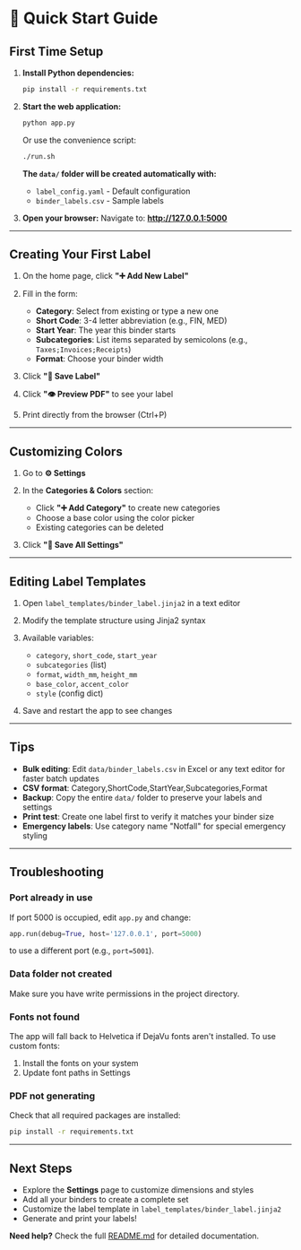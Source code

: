 # 🚀 Quick Start Guide

## First Time Setup

1. **Install Python dependencies:**
   ```bash
   pip install -r requirements.txt
   ```

2. **Start the web application:**
   ```bash
   python app.py
   ```
   
   Or use the convenience script:
   ```bash
   ./run.sh
   ```

   **The `data/` folder will be created automatically with:**
   - `label_config.yaml` - Default configuration
   - `binder_labels.csv` - Sample labels

3. **Open your browser:**
   Navigate to: **http://127.0.0.1:5000**

---

## Creating Your First Label

1. On the home page, click **"➕ Add New Label"**

2. Fill in the form:
   - **Category**: Select from existing or type a new one
   - **Short Code**: 3-4 letter abbreviation (e.g., FIN, MED)
   - **Start Year**: The year this binder starts
   - **Subcategories**: List items separated by semicolons (e.g., `Taxes;Invoices;Receipts`)
   - **Format**: Choose your binder width

3. Click **"💾 Save Label"**

4. Click **"👁️ Preview PDF"** to see your label

5. Print directly from the browser (Ctrl+P)

---

## Customizing Colors

1. Go to **⚙️ Settings**

2. In the **Categories & Colors** section:
   - Click **"➕ Add Category"** to create new categories
   - Choose a base color using the color picker
   - Existing categories can be deleted

3. Click **"💾 Save All Settings"**

---

## Editing Label Templates

1. Open `label_templates/binder_label.jinja2` in a text editor

2. Modify the template structure using Jinja2 syntax

3. Available variables:
   - `category`, `short_code`, `start_year`
   - `subcategories` (list)
   - `format`, `width_mm`, `height_mm`
   - `base_color`, `accent_color`
   - `style` (config dict)

4. Save and restart the app to see changes

---

## Tips

- **Bulk editing**: Edit `data/binder_labels.csv` in Excel or any text editor for faster batch updates
- **CSV format**: Category,ShortCode,StartYear,Subcategories,Format
- **Backup**: Copy the entire `data/` folder to preserve your labels and settings
- **Print test**: Create one label first to verify it matches your binder size
- **Emergency labels**: Use category name "Notfall" for special emergency styling

---

## Troubleshooting

### Port already in use
If port 5000 is occupied, edit `app.py` and change:
```python
app.run(debug=True, host='127.0.0.1', port=5000)
```
to use a different port (e.g., `port=5001`).

### Data folder not created
Make sure you have write permissions in the project directory.

### Fonts not found
The app will fall back to Helvetica if DejaVu fonts aren't installed. To use custom fonts:
1. Install the fonts on your system
2. Update font paths in Settings

### PDF not generating
Check that all required packages are installed:
```bash
pip install -r requirements.txt
```

---

## Next Steps

- Explore the **Settings** page to customize dimensions and styles
- Add all your binders to create a complete set
- Customize the label template in `label_templates/binder_label.jinja2`
- Generate and print your labels!

**Need help?** Check the full [README.md](README.md) for detailed documentation.
